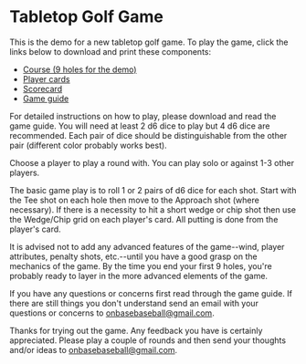 # Tabletop Golf Game

This is the demo for a new tabletop golf game. To play the game, click the links below to download and print these components:

- [Course (9 holes for the demo)](https://raw.github.com/brianhaferkamp/tabletopgolfgame/main/golf_game_condensed_demo.pdf)
- [Player cards](https://raw.github.com/brianhaferkamp/tabletopgolfgame/main/golf_game_player_cards.pdf)
- [Scorecard](https://raw.github.com/brianhaferkamp/tabletopgolfgame/main/golf_game_scorecard.pdf)
- [Game guide](https://raw.github.com/brianhaferkamp/tabletopgolfgame/main/golf_game_guide.pdf)

For detailed instructions on how to play, please download and read the game guide. You will need at least 2 d6 dice to play but 4 d6 dice are recommended. Each pair of dice should be distinguishable from the other pair (different color probably works best).

Choose a player to play a round with. You can play solo or against 1-3 other players.

The basic game play is to roll 1 or 2 pairs of d6 dice for each shot. Start with the Tee shot on each hole then move to the Approach shot (where necessary). If there is a necessity to hit a short wedge or chip shot then use the Wedge/Chip grid on each player's card. All putting is done from the player's card.

It is advised not to add any advanced features of the game--wind, player attributes, penalty shots, etc.--until you have a good grasp on the mechanics of the game. By the time you end your first 9 holes, you're probably ready to layer in the more advanced elements of the game.

If you have any questions or concerns first read through the game guide. If there are still things you don't understand send an email with your questions or concerns to onbasebaseball@gmail.com. 

Thanks for trying out the game. Any feedback you have is certainly appreciated. Please play a couple of rounds and then send your thoughts and/or ideas to onbasebaseball@gmail.com.

